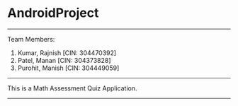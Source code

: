 # AndroidProject
------------------------------------------------------------------------------------

Team Members:                                                                                                                           

1. Kumar, Rajnish [CIN: 304470392]  
2. Patel, Manan [CIN: 304373828]
3. Purohit, Manish [CIN: 304449059]

------------------------------------------------------------------------------------

This is a Math Assessment Quiz Application.

------------------------------------------------------------------------------------
